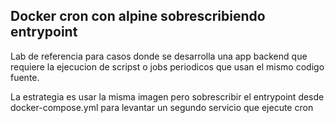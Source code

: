 ## Docker cron con alpine sobrescribiendo entrypoint

Lab de referencia para casos donde se desarrolla una app backend que requiere la ejecucion de scripst o jobs periodicos que usan el mismo codigo fuente.

La estrategia es usar la misma imagen pero sobrescribir el entrypoint desde docker-compose.yml para levantar un segundo servicio que ejecute cron
